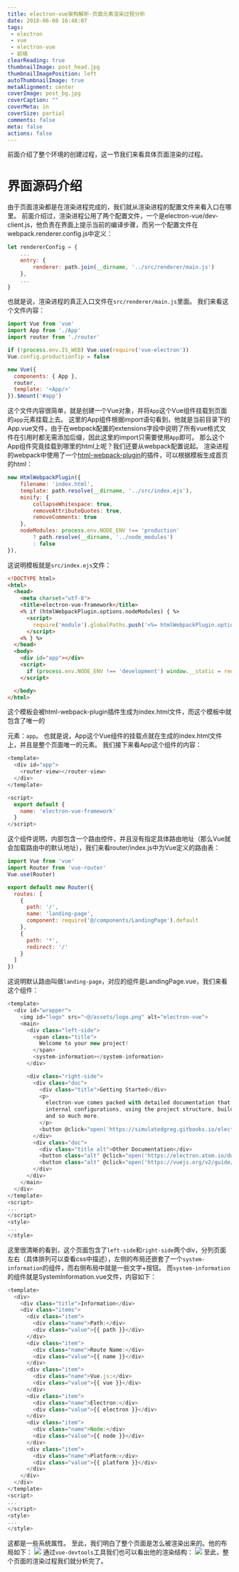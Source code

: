```yaml
---
title: electron-vue架构解析-页面元素渲染过程分析
date: 2018-06-08 16:48:07
tags:
 - electron
 - vue
 - electron-vue
 - 前端
clearReading: true
thumbnailImage: post_head.jpg
thumbnailImagePosition: left
autoThumbnailImage: true
metaAlignment: center
coverImage: post_bg.jpg
coverCaption: ""
coverMeta: in
coverSize: partial
comments: false
meta: false
actions: false
---
```


<!-- toc -->



前面介绍了整个环境的创建过程，这一节我们来看具体页面渲染的过程。
<!-- more -->

# 界面源码介绍
由于页面渲染都是在渲染进程完成的，我们就从渲染进程的配置文件来看入口在哪里。
前面介绍过，渲染进程公用了两个配置文件，一个是electron-vue/dev-client.js，他负责在界面上提示当前的编译步骤，而另一个配置文件在webpack.renderer.config.js中定义：

```javascript
let rendererConfig = {
    ...
    entry: {
        renderer: path.join(__dirname, '../src/renderer/main.js')
    },
    ...
}
```

也就是说，渲染进程的真正入口文件在`src/renderer/main.js`里面。
我们来看这个文件内容：

```javascript
import Vue from 'vue'
import App from './App'
import router from './router'

if (!process.env.IS_WEB) Vue.use(require('vue-electron'))
Vue.config.productionTip = false

new Vue({
  components: { App },
  router,
  template: '<App/>'
}).$mount('#app')
```

这个文件内容很简单，就是创建一个Vue对象，并将`App`这个Vue组件挂载到页面的`app`元素挂载上去。
这里的App组件根据import语句看到，他就是当前目录下的App.vue文件，由于在webpack配置的extensions字段中说明了所有vue格式文件在引用时都无需添加后缀，因此这里的import只需要使用`App`即可。
那么这个App组件究竟挂载到哪里的html上呢？我们还要从webpack配置说起。
渲染进程的webpack中使用了一个[html-webpack-plugin](https://github.com/jantimon/html-webpack-plugin)的插件，可以根据模板生成首页的html：

```javascript
new HtmlWebpackPlugin({
    filename: 'index.html',
    template: path.resolve(__dirname, '../src/index.ejs'),
    minify: {
        collapseWhitespace: true,
        removeAttributeQuotes: true,
        removeComments: true
    },
    nodeModules: process.env.NODE_ENV !== 'production'
        ? path.resolve(__dirname, '../node_modules')
        : false
}),
```

这说明模板就是`src/index.ejs`文件：

```html
<!DOCTYPE html>
<html>
  <head>
    <meta charset="utf-8">
    <title>electron-vue-framework</title>
    <% if (htmlWebpackPlugin.options.nodeModules) { %>
      <script>
        require('module').globalPaths.push('<%= htmlWebpackPlugin.options.nodeModules.replace(/\\/g, '\\\\') %>')
      </script>
    <% } %>
  </head>
  <body>
    <div id="app"></div>
    <script>
      if (process.env.NODE_ENV !== 'development') window.__static = require('path').join(__dirname, '/static').replace(/\\/g, '\\\\')
    </script>

  </body>
</html>
```

这个模板会被html-webpack-plugin插件生成为index.html文件，而这个模板中就包含了唯一的<div>元素：`app`。
也就是说，App这个Vue组件的挂载点就在生成的index.html文件上，并且是整个页面唯一的元素。
我们接下来看App这个组件的内容：

```javascript
<template>
  <div id="app">
    <router-view></router-view>
  </div>
</template>

<script>
  export default {
    name: 'electron-vue-framework'
  }
</script>
```

这个组件说明，内部包含一个路由控件，并且没有指定具体路由地址（那么Vue就会加载路由中的默认地址），我们来看router/index.js中为Vue定义的路由表：

```javascript
import Vue from 'vue'
import Router from 'vue-router'
Vue.use(Router)

export default new Router({
  routes: [
    {
      path: '/',
      name: 'landing-page',
      component: require('@/components/LandingPage').default
    },
    {
      path: '*',
      redirect: '/'
    }
  ]
})
```

这说明默认路由叫做`landing-page`，对应的组件是LandingPage.vue，我们来看这个组件：

```javascript
<template>
  <div id="wrapper">
    <img id="logo" src="~@/assets/logo.png" alt="electron-vue">
    <main>
      <div class="left-side">
        <span class="title">
          Welcome to your new project!
        </span>
        <system-information></system-information>
      </div>

      <div class="right-side">
        <div class="doc">
          <div class="title">Getting Started</div>
          <p>
            electron-vue comes packed with detailed documentation that covers everything from
            internal configurations, using the project structure, building your application,
            and so much more.
          </p>
          <button @click="open('https://simulatedgreg.gitbooks.io/electron-vue/content/')">Read the Docs</button><br><br>
        </div>
        <div class="doc">
          <div class="title alt">Other Documentation</div>
          <button class="alt" @click="open('https://electron.atom.io/docs/')">Electron</button>
          <button class="alt" @click="open('https://vuejs.org/v2/guide/')">Vue.js</button>
        </div>
      </div>
    </main>
  </div>
</template>
<script>
...
</script>
<style>
...
</style>
```

这里很清晰的看到，这个页面包含了`left-side`和`right-side`两个div，分列页面左右（具体排列可以查看css中描述），左侧的布局还嵌套了一个`system-information`的组件，而右侧布局中就是一些文字+按钮。
而`system-information`的组件就是SystemInformation.vue文件，内容如下：

```javascript
<template>
  <div>
    <div class="title">Information</div>
    <div class="items">
      <div class="item">
        <div class="name">Path:</div>
        <div class="value">{{ path }}</div>
      </div>
      <div class="item">
        <div class="name">Route Name:</div>
        <div class="value">{{ name }}</div>
      </div>
      <div class="item">
        <div class="name">Vue.js:</div>
        <div class="value">{{ vue }}</div>
      </div>
      <div class="item">
        <div class="name">Electron:</div>
        <div class="value">{{ electron }}</div>
      </div>
      <div class="item">
        <div class="name">Node:</div>
        <div class="value">{{ node }}</div>
      </div>
      <div class="item">
        <div class="name">Platform:</div>
        <div class="value">{{ platform }}</div>
      </div>
    </div>
  </div>
</template>
<script>
...
</script>
<style>
...
</style>
```

这都是一些系统属性。
至此，我们明白了整个页面是怎么被渲染出来的。他的布局如下：
![](页面布局.png)
通过`vue-devtools`工具我们也可以看出他的渲染结构：
![](vue插件.png)
至此，整个页面的渲染过程我们就分析完了。

